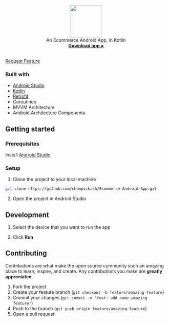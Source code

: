 <p align="center">
  <img src="./app/src/main/res/screenshot1.png" height="100px" />
  <br />
  An Ecommerce Android App, in Kotlin
  <br />
  <a href="https://github.com/">
    <strong>Download app »</strong>
  </a>
  <br />
  <br />
  
  <a href="https://github.com/">Request Feature</a>
</p>



### Built with

- [Android Studio](https://developer.android.com/studio)
- [Kotlin](https://kotlinlang.org)
- [Retrofit](https://square.github.io/retrofit)
- Coroutines
- MVVM Architecture
- Android Architecture Components


## Getting started

### Prerequisites

Install [Android Studio](https://developer.android.com/studio)

### Setup

1. Clone the project to your local machine

```bash
git clone https://github.com/champvikash/Ecommerce-Android-App.git
```

2. Open the project in Android Studio

   
## Development

1. Select the device that you want to run the app

2. Click **Run**

## Contributing

Contributions are what make the open source community such an amazing place to learn, inspire, and create. Any contributions you make are **greatly appreciated**.

1. Fork the project
2. Create your feature branch (`git checkout -b feature/amazing-feature`)
3. Commit your changes (`git commit -m 'feat: add some amazing feature'`)
4. Push to the branch (`git push origin feature/amazing-feature`)
5. Open a pull request

